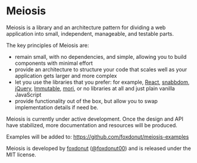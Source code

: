 # Meiosis

Meiosis is a library and an architecture pattern for dividing a web application into small,
independent, manageable, and testable parts.

The key principles of Meiosis are:
- remain small, with no dependencies, and simple, allowing you to build components with minimal
effort
- provide an architecture to structure your code that scales well as your application gets larger
and more complex
- let you use the libraries that you prefer: for example, [React](https://facebook.github.io/react/),
[snabbdom](https://github.com/paldepind/snabbdom), [jQuery](http://jquery.com/),
[Immutable](https://facebook.github.io/immutable-js/), [mori](http://swannodette.github.io/mori/),
or no libraries at all and just plain vanilla JavaScript
- provide functionality out of the box, but allow you to swap implementation details if need be.

Meiosis is currently under active development. Once the design and API have stabilized, more
documentation and resources will be produced.

Examples will be added to: https://github.com/foxdonut/meiosis-examples

Meiosis is developed by [foxdonut](https://github.com/foxdonut)
([@foxdonut00](http://twitter.com/foxdonut00)) and is released under the MIT license.
